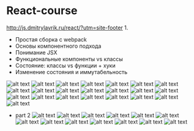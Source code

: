 # React-course
http://js.dmitrylavrik.ru/react/?utm=site-footer
1. 
  *  Простая сборка с webpack
  *  Основы компонентного подхода
  *  Понимание JSX
  *  Функциональные компоненты vs классы
  *  Состояние: классы vs функции + хуки
  *  Изменение состояния и иммутабельность


![alt text](https://github.com/ybeliaev/React-course/blob/master/1/100_%D1%83%D1%81%D1%82%D0%B0%D0%BD%D0%BE%D0%B2%D0%BA%D0%B0_%D1%80%D0%B5%D0%B0%D0%BA%D1%82.png)
![alt text](https://github.com/ybeliaev/React-course/blob/master/1/101_%D1%83%D1%81%D1%82%D0%B0%D0%BD%D0%BE%D0%B2%D0%BA%D0%B0_%D1%80%D0%B5%D0%B0%D0%BA%D1%82.png)
![alt text](https://github.com/ybeliaev/React-course/blob/master/1/102_%D1%83%D1%81%D1%82%D0%B0%D0%BD%D0%BE%D0%B2%D0%BA%D0%B0_%D1%80%D0%B5%D0%B0%D0%BA%D1%82.png)
![alt text](https://github.com/ybeliaev/React-course/blob/master/1/103_%D1%83%D1%81%D1%82%D0%B0%D0%BD%D0%BE%D0%B2%D0%BA%D0%B0_%D1%80%D0%B5%D0%B0%D0%BA%D1%82.png)
![alt text](https://github.com/ybeliaev/React-course/blob/master/1/104_%D1%83%D1%81%D1%82%D0%B0%D0%BD%D0%BE%D0%B2%D0%BA%D0%B0_%D1%80%D0%B5%D0%B0%D0%BA%D1%82.png)
![alt text](https://github.com/ybeliaev/React-course/blob/master/1/105_%D1%83%D1%81%D1%82%D0%B0%D0%BD%D0%BE%D0%B2%D0%BA%D0%B0_%D1%80%D0%B5%D0%B0%D0%BA%D1%82.png)
![alt text](https://github.com/ybeliaev/React-course/blob/master/1/106_%D1%83%D1%81%D1%82%D0%B0%D0%BD%D0%BE%D0%B2%D0%BA%D0%B0_%D1%80%D0%B5%D0%B0%D0%BA%D1%82.png)
![alt text](https://github.com/ybeliaev/React-course/blob/master/1/107_%D1%83%D1%81%D1%82%D0%B0%D0%BD%D0%BE%D0%B2%D0%BA%D0%B0_%D1%80%D0%B5%D0%B0%D0%BA%D1%82.png)
![alt text](https://github.com/ybeliaev/React-course/blob/master/1/108_%D1%83%D1%81%D1%82%D0%B0%D0%BD%D0%BE%D0%B2%D0%BA%D0%B0_%D1%80%D0%B5%D0%B0%D0%BA%D1%82.png)
![alt text](https://github.com/ybeliaev/React-course/blob/master/1/109_%D1%83%D1%81%D1%82%D0%B0%D0%BD%D0%BE%D0%B2%D0%BA%D0%B0_%D1%80%D0%B5%D0%B0%D0%BA%D1%82.png)
![alt text](https://github.com/ybeliaev/React-course/blob/master/1/110_%D1%83%D1%81%D1%82%D0%B0%D0%BD%D0%BE%D0%B2%D0%BA%D0%B0_%D1%80%D0%B5%D0%B0%D0%BA%D1%82.png)
![alt text](https://github.com/ybeliaev/React-course/blob/master/1/111_%D0%BF%D1%80%D0%B8%D0%BD%D1%86%D0%B8%D0%BF%20%D1%80%D0%B0%D0%B1%D0%BE%D1%82%D1%8B%20%D0%A0%D0%B5%D0%B0%D0%BA%D1%82.png)
![alt text](https://github.com/ybeliaev/React-course/blob/master/1/112_%D0%BF%D1%80%D0%B8%D0%BD%D1%86%D0%B8%D0%BF%20%D1%80%D0%B0%D0%B1%D0%BE%D1%82%D1%8B%20%D0%A0%D0%B5%D0%B0%D0%BA%D1%82.png)
![alt text](https://github.com/ybeliaev/React-course/blob/master/1/113_%D0%BF%D1%80%D0%B8%D0%BD%D1%86%D0%B8%D0%BF%20%D1%80%D0%B0%D0%B1%D0%BE%D1%82%D1%8B%20%D0%A0%D0%B5%D0%B0%D0%BA%D1%82.png)
![alt text](https://github.com/ybeliaev/React-course/blob/master/1/114_%D0%BF%D1%80%D0%B8%D0%BD%D1%86%D0%B8%D0%BF%20%D1%80%D0%B0%D0%B1%D0%BE%D1%82%D1%8B%20%D0%A0%D0%B5%D0%B0%D0%BA%D1%82.png)
![alt text](https://github.com/ybeliaev/React-course/blob/master/1/115_%D0%BF%D1%80%D0%B8%D0%BD%D1%86%D0%B8%D0%BF%20%D1%80%D0%B0%D0%B1%D0%BE%D1%82%D1%8B%20%D0%A0%D0%B5%D0%B0%D0%BA%D1%82.png)
![alt text](https://github.com/ybeliaev/React-course/blob/master/1/116_%D0%BF%D1%80%D0%B8%D0%BD%D1%86%D0%B8%D0%BF%20%D1%80%D0%B0%D0%B1%D0%BE%D1%82%D1%8B%20%D0%A0%D0%B5%D0%B0%D0%BA%D1%82.png)
![alt text](https://github.com/ybeliaev/React-course/blob/master/1/117_%D0%BF%D1%80%D0%B8%D0%BD%D1%86%D0%B8%D0%BF%20%D1%80%D0%B0%D0%B1%D0%BE%D1%82%D1%8B%20%D0%A0%D0%B5%D0%B0%D0%BA%D1%82.png)
![alt text](https://github.com/ybeliaev/React-course/blob/master/1/118_%D0%BF%D1%80%D0%B8%D0%BD%D1%86%D0%B8%D0%BF%20%D1%80%D0%B0%D0%B1%D0%BE%D1%82%D1%8B%20%D0%A0%D0%B5%D0%B0%D0%BA%D1%82.png)
![alt text](https://github.com/ybeliaev/React-course/blob/master/1/119_%D0%BF%D0%B5%D1%80%D0%B2%D1%8B%D0%B9%20%D0%BA%D0%BE%D0%BC%D0%BF%D0%BE%D0%BD%D0%B5%D0%BD%D1%82.png)
![alt text](https://github.com/ybeliaev/React-course/blob/master/1/120_%D0%BF%D0%B5%D1%80%D0%B2%D1%8B%D0%B9%20%D0%BA%D0%BE%D0%BC%D0%BF%D0%BE%D0%BD%D0%B5%D0%BD%D1%82.png)
![alt text](https://github.com/ybeliaev/React-course/blob/master/1/121_%D0%BF%D0%B5%D1%80%D0%B2%D1%8B%D0%B9%20%D0%BA%D0%BE%D0%BC%D0%BF%D0%BE%D0%BD%D0%B5%D0%BD%D1%82.png)
* part 2
![alt text](https://github.com/ybeliaev/React-course/blob/master/1/132_Counter_class_prprerty_decl.png)
![alt text](https://github.com/ybeliaev/React-course/blob/master/1/133_Counter_class_prprerty_decl.png)
![alt text](https://github.com/ybeliaev/React-course/blob/master/1/134_Counter_class_prprerty_decl.png)
![alt text](https://github.com/ybeliaev/React-course/blob/master/1/135_Counter_class_prprerty_decl.png)
![alt text](https://github.com/ybeliaev/React-course/blob/master/1/136_Counter_class_prprerty_decl.png)
![alt text](https://github.com/ybeliaev/React-course/blob/master/1/137_Counter_class_prprerty_decl.png)
![alt text](https://github.com/ybeliaev/React-course/blob/master/1/138_Counter_%D1%84%D1%83%D0%BD%D0%BA%D1%86%D0%B8%D1%8Fl.png)
![alt text](https://github.com/ybeliaev/React-course/blob/master/1/138_useState.png)
![alt text](https://github.com/ybeliaev/React-course/blob/master/1/139_useState.png)
![alt text](https://github.com/ybeliaev/React-course/blob/master/1/131_Counter.png)
![alt text](https://github.com/ybeliaev/React-course/blob/master/1/140_useState.png)
![alt text](https://github.com/ybeliaev/React-course/blob/master/1/141_useState.png)
![alt text](https://github.com/ybeliaev/React-course/blob/master/1/142_useState.png)

